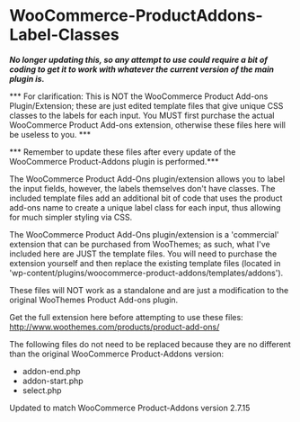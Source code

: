 WooCommerce-ProductAddons-Label-Classes
=======================================
***No longer updating this, so any attempt to use could require a bit of coding to get it to work with whatever the current version of the main plugin is.***

*** For clarification:  This is NOT the WooCommerce Product Add-ons Plugin/Extension; these are just edited template files that give unique CSS classes to the labels for each input.  You MUST first purchase the actual WooCommerce Product Add-ons extension, otherwise these files here will be useless to you. ***

*** Remember to update these files after every update of the WooCommerce Product-Addons plugin is performed.***

The WooCommerce Product Add-Ons plugin/extension allows you to label the input fields, however, the labels themselves don't have classes. The included template files add an additional bit of code that uses the product add-ons name to create a unique label class for each input, thus allowing for much simpler styling via CSS.

The WooCommerce Product Add-Ons plugin/extension is a 'commercial' extension that can be purchased from WooThemes; as such, what I've included here are JUST the template files.  You will need to purchase the extension yourself and then replace the existing template files (located in 'wp-content/plugins/woocommerce-product-addons/templates/addons').

These files will NOT work as a standalone and are just a modification to the original WooThemes Product Add-ons plugin.

Get the full extension here before attempting to use these files: http://www.woothemes.com/products/product-add-ons/

The following files do not need to be replaced because they are no different than the original WooCommerce Product-Addons version:
- addon-end.php
- addon-start.php
- select.php

Updated to match WooCommerce Product-Addons version 2.7.15
